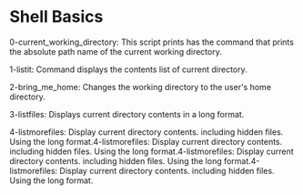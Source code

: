 # Shell Basics

0-current_working_directory: This script prints has the command that prints the absolute path name of the current working directory.

1-listit: Command displays the contents list of current directory.

2-bring_me_home: Changes the working directory to the user's home directory.

3-listfiles: Displays current directory contents in a long format.

4-listmorefiles: Display current directory contents. including hidden files. Using the long format.4-listmorefiles: Display current directory contents. including hidden files. Using the long format.4-listmorefiles: Display current directory contents. including hidden files. Using the long format.4-listmorefiles: Display current directory contents. including hidden files. Using the long format.
